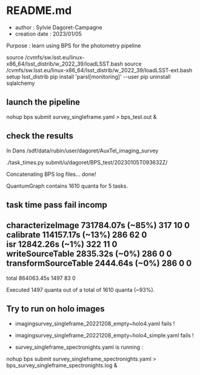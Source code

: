 # README.md

- author : Sylvie Dagoret-Campagne 
- creation date : 2023/01/05


Purpose : learn using BPS for the photometry  pipeline


source /cvmfs/sw.lsst.eu/linux-x86_64/lsst_distrib/w_2022_39/loadLSST.bash 
source /cvmfs/sw.lsst.eu/linux-x86_64/lsst_distrib/w_2022_39/loadLSST-ext.bash
setup lsst_distrib
pip install 'parsl[monitoring]' --user
pip uninstall sqlalchemy


## launch the pipeline
nohup bps submit survey_singleframe.yaml > bps_test.out &

## check the results

In Dans /sdf/data/rubin/user/dagoret/AuxTel_imaging_survey


./task_times.py  submit/u/dagoret/BPS_test/20230105T093632Z/

Concatenating BPS log files... done!

QuantumGraph contains 1610 quanta for 5 tasks.

task                              time                  pass     fail     incomp
--------------------------------------------------------------------------------
characterizeImage                 731784.07s (~85%)     317      10       0     
calibrate                         114157.17s (~13%)     286      62       0     
isr                               12842.26s (~1%)       322      11       0     
writeSourceTable                  2835.32s (~0%)        286      0        0     
transformSourceTable              2444.64s (~0%)        286      0        0     
--------------------------------------------------------------------------------
total                             864063.45s            1497     83       0     

Executed 1497 quanta out of a total of 1610 quanta (~93%).



## Try to run on holo images


- imagingsurvey_singleframe_20221208_empty~holo4.yaml fails !
        
- imagingsurvey_singleframe_20221208_empty~holo4_simple.yaml fails ! 

- survey_singleframe_spectronights.yaml is running :


nohup bps submit survey_singleframe_spectronights.yaml > bps_survey_singleframe_spectronights.log &
